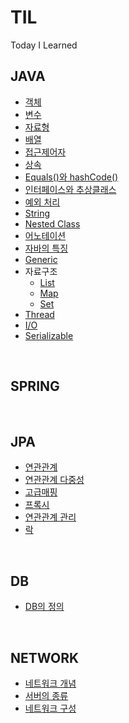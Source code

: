 # TIL
Today I Learned


## JAVA
* [객체](https://github.com/MoMoon-LKH/TIL/blob/main/JAVA/Object.md)
* [변수](https://github.com/MoMoon-LKH/TIL/blob/main/JAVA/Variable.md)
* [자료형](https://github.com/MoMoon-LKH/TIL/blob/main/JAVA/JavaType.md)
* [배열](https://github.com/MoMoon-LKH/TIL/blob/main/JAVA/Arrays.md)
* [접근제어자](https://github.com/MoMoon-LKH/TIL/blob/main/JAVA/AccessModifier.md)
* [상속](https://github.com/MoMoon-LKH/TIL/blob/main/JAVA/Inheritance.md)
* [Equals()와 hashCode()](https://github.com/MoMoon-LKH/TIL/blob/main/JAVA/EqualsAndHashCode.md)
* [인터페이스와 추상클래스](https://github.com/MoMoon-LKH/TIL/blob/main/JAVA/Interface.md)
* [예외 처리](https://github.com/MoMoon-LKH/TIL/blob/main/JAVA/Exception.md)
* [String](https://github.com/MoMoon-LKH/TIL/blob/main/JAVA/String.md)
* [Nested Class](https://github.com/MoMoon-LKH/TIL/blob/main/JAVA/NestedClass.md)
* [어노테이션](https://github.com/MoMoon-LKH/TIL/blob/main/JAVA/Annotation.md)
* [자바의 특징](https://github.com/MoMoon-LKH/TIL/blob/main/JAVA/CharacteristicsOfJava.md)
* [Generic](https://github.com/MoMoon-LKH/TIL/blob/main/JAVA/Generic.md)
* 자료구조
    - [List](https://github.com/MoMoon-LKH/TIL/blob/main/JAVA/DataStructure/List.md)
    - [Map](https://github.com/MoMoon-LKH/TIL/blob/main/JAVA/DataStructure/Map.md)
    - [Set](https://github.com/MoMoon-LKH/TIL/blob/main/JAVA/DataStructure/Set.md)
* [Thread](https://github.com/MoMoon-LKH/TIL/blob/main/JAVA/Thread.md)
* [I/O](https://github.com/MoMoon-LKH/TIL/blob/main/JAVA/IO.md)
* [Serializable](https://github.com/MoMoon-LKH/TIL/blob/main/JAVA/Serializable.md)
<br>

## SPRING

<br>

## JPA
* [연관관계](https://github.com/MoMoon-LKH/TIL/blob/main/JPA/Relationship.md)
* [연관관계 다중성](https://github.com/MoMoon-LKH/TIL/blob/main/JPA/RelationshipOfVarious.md)
* [고급매핑](https://github.com/MoMoon-LKH/TIL/blob/main/JPA/AdvancedMapping.md)
* [프록시](https://github.com/MoMoon-LKH/TIL/blob/main/JPA/Proxy.md)
* [연관관계 관리](https://github.com/MoMoon-LKH/TIL/blob/main/JPA/ManageRelationship.md)
* [락](https://github.com/MoMoon-LKH/TIL/blob/main/JPA/Lock.md)


<br>

## DB
* [DB의 정의](https://github.com/MoMoon-LKH/TIL/blob/main/DB/DefinitionOfDB.md)
<br>

## NETWORK
* [네트워크 개념](https://github.com/MoMoon-LKH/TIL/blob/main/Network/Network.md)
* [서버의 종류](https://github.com/MoMoon-LKH/TIL/blob/main/Network/KindOfServer.md)
* [네트워크 구성](https://github.com/MoMoon-LKH/TIL/blob/main/Network/ConfigurationOfNetwork.md)
<br>
